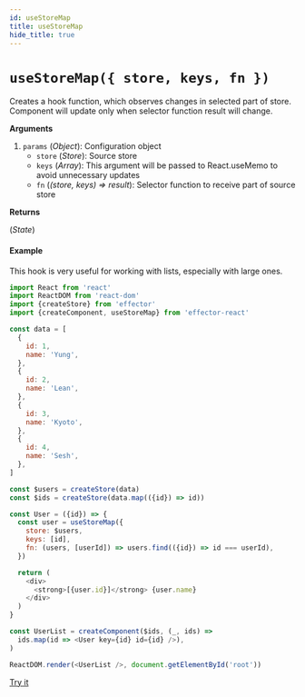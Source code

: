 ```yaml
---
id: useStoreMap
title: useStoreMap
hide_title: true
---
```


# `useStoreMap({ store, keys, fn })`

Creates a hook function, which observes changes in selected part of store. Component will update only when selector function result will change.

**Arguments**

1. `params` (_Object_): Configuration object
   - `store` (_Store_): Source store
   - `keys` (_Array_): This argument will be passed to React.useMemo to avoid unnecessary updates
   - `fn` (_(store, keys) => result_): Selector function to receive part of source store

**Returns**

(_State_)

#### Example

This hook is very useful for working with lists, especially with large ones.

```js
import React from 'react'
import ReactDOM from 'react-dom'
import {createStore} from 'effector'
import {createComponent, useStoreMap} from 'effector-react'

const data = [
  {
    id: 1,
    name: 'Yung',
  },
  {
    id: 2,
    name: 'Lean',
  },
  {
    id: 3,
    name: 'Kyoto',
  },
  {
    id: 4,
    name: 'Sesh',
  },
]

const $users = createStore(data)
const $ids = createStore(data.map(({id}) => id))

const User = ({id}) => {
  const user = useStoreMap({
    store: $users,
    keys: [id],
    fn: (users, [userId]) => users.find(({id}) => id === userId),
  })

  return (
    <div>
      <strong>[{user.id}]</strong> {user.name}
    </div>
  )
}

const UserList = createComponent($ids, (_, ids) =>
  ids.map(id => <User key={id} id={id} />),
)

ReactDOM.render(<UserList />, document.getElementById('root'))
```

[Try it](https://share.effector.dev/Y0bu6bPv)
